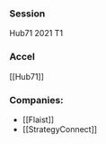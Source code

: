 
### Session
Hub71 2021 T1

### Accel
[[Hub71]]

### Companies:
- [[Flaist]]
- [[StrategyConnect]]


